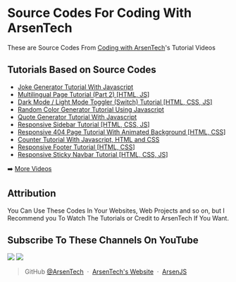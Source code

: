 # Source Codes For Coding With ArsenTech
These are Source Codes From [Coding with ArsenTech](https://www.youtube.com/channel/UCl52C6cFR1McvN1fAdsxdkA)'s Tutorial Videos

## Tutorials Based on Source Codes
<!-- YOUTUBE:START -->
- [Joke Generator Tutorial With Javascript](https://www.youtube.com/watch?v=uVZcbE8kcQc)
- [Multilingual Page Tutorial &lpar;Part 2&rpar; [HTML, JS]](https://www.youtube.com/watch?v=y8yAP7hPB-w)
- [Dark Mode / Light Mode Toggler &lpar;Switch&rpar; Tutorial [HTML, CSS, JS]](https://www.youtube.com/watch?v=2U_z98Ln3kg)
- [Random Color Generator Tutorial Using Javascript](https://www.youtube.com/watch?v=UCWdAUYM474)
- [Quote Generator Tutorial With Javascript](https://www.youtube.com/watch?v=zTJdpwuDzpQ)
- [Responsive Sidebar Tutorial [HTML, CSS, JS]](https://www.youtube.com/watch?v=1djaszEYLoo)
- [Responsive 404 Page Tutorial With Animated Background [HTML, CSS]](https://www.youtube.com/watch?v=xBVNJ97iKvg)
- [Counter Tutorial With Javascript, HTML and CSS](https://www.youtube.com/watch?v=Ovh0LAt33Y0)
- [Responsive Footer Tutorial [HTML, CSS]](https://www.youtube.com/watch?v=dfvFN5AqCVU)
- [Responsive Sticky Navbar Tutorial [HTML, CSS, JS]](https://www.youtube.com/watch?v=B_M-fZCLc7M)
<!-- YOUTUBE:END -->

➡️ [More Videos](https://www.youtube.com/channel/UCl52C6cFR1McvN1fAdsxdkA)

## Attribution
You Can Use These Codes In Your Websites, Web Projects and so on, but I Recommend you To Watch The Tutorials or Credit to ArsenTech If You Want.

## Subscribe To These Channels On YouTube
<a href="https://www.youtube.com/channel/UCrtH0g6NE8tW5VIEgDySYtg" target="_blank"><img src="https://img.shields.io/badge/ArsenTech%20-222222.svg?&style=for-the-badge&logo=YouTube&logoColor=%23FF0000"/></a>
<a href="https://www.youtube.com/channel/UCl52C6cFR1McvN1fAdsxdkA" target="_blank"><img src="https://img.shields.io/badge/Coding%20With%20ArsenTech-222222.svg?&style=for-the-badge&logo=YouTube&logoColor=%23FF0000"/></a>

> GitHub [@ArsenTech](https://github.com/ArsenTech) &nbsp;&middot;&nbsp;
> [ArsenTech's Website](https://arsentech.github.io) &nbsp;&middot;&nbsp;
> [ArsenJS](https://codepen.io/ArsenJS)
